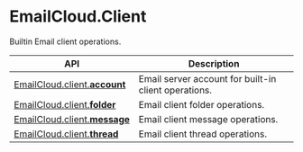 # EmailCloud.Client
Builtin Email client operations.

API | Description
--- | -----------
[EmailCloud.client.**account**](ClientAccountApi_list.md) | Email server account for built-in client operations.
[EmailCloud.client.**folder**](ClientFolderApi_list.md) | Email client folder operations.
[EmailCloud.client.**message**](ClientMessageApi_list.md) | Email client message operations.
[EmailCloud.client.**thread**](ClientThreadApi_list.md) | Email client thread operations.
